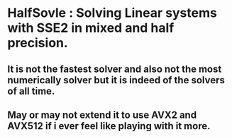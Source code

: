 # HalfSovle : Solving Linear systems with SSE2 in mixed and half precision.
## It is not the fastest solver and also not the most numerically solver but it is indeed of the solvers of all time.
## May or may not extend it to use AVX2 and AVX512 if i ever feel like playing with it more.
